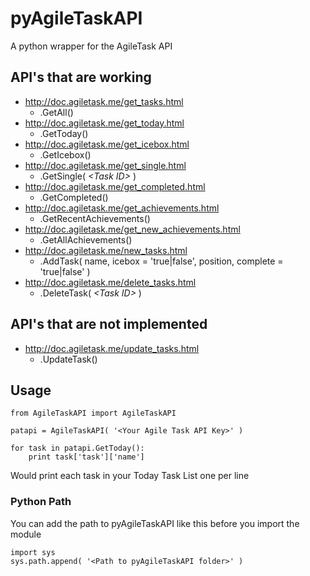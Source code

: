 # pyAgileTaskAPI

A python wrapper for the AgileTask API

## API's that are working

* http://doc.agiletask.me/get_tasks.html
	* .GetAll()
* http://doc.agiletask.me/get_today.html
	* .GetToday()
* http://doc.agiletask.me/get_icebox.html
	* .GetIcebox()
* http://doc.agiletask.me/get_single.html
	* .GetSingle( *&lt;Task ID&gt;* )
* http://doc.agiletask.me/get_completed.html
	* .GetCompleted()
* http://doc.agiletask.me/get_achievements.html
	* .GetRecentAchievements()
* http://doc.agiletask.me/get_new_achievements.html
	* .GetAllAchievements()
* http://doc.agiletask.me/new_tasks.html
	* .AddTask( name, icebox = 'true|false', position, complete = 'true|false' )
* http://doc.agiletask.me/delete_tasks.html
	* .DeleteTask( *&lt;Task ID&gt;* )

## API's that are not implemented

* http://doc.agiletask.me/update_tasks.html
	* .UpdateTask()

## Usage
	from AgileTaskAPI import AgileTaskAPI

	patapi = AgileTaskAPI( '<Your Agile Task API Key>' )
	
	for task in patapi.GetToday():
		print task['task']['name']

Would print each task in your Today Task List one per line

### Python Path

You can add the path to pyAgileTaskAPI like this before you import the module

	import sys
	sys.path.append( '<Path to pyAgileTaskAPI folder>' )

